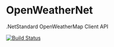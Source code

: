 # OpenWeatherNet

.NetStandard OpenWeatherMap Client API 

[![Build Status](https://travis-ci.org/vmartos/OpenWeatherNet.svg?branch=master)](https://travis-ci.org/vmartos/OpenWeatherNet)
